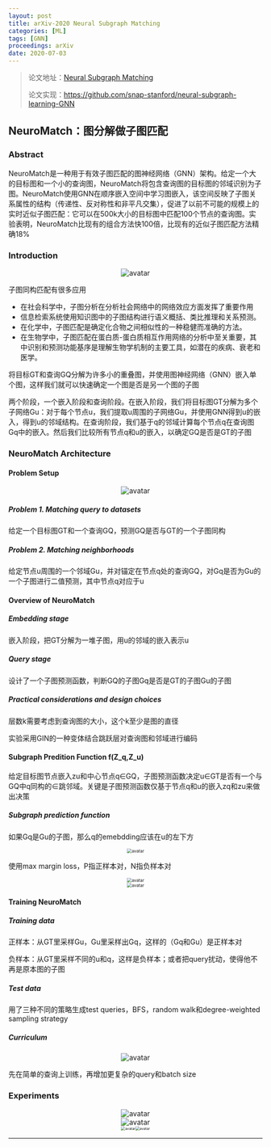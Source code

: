 ```yaml
---
layout: post
title: arXiv-2020 Neural Subgraph Matching
categories: [ML]
tags: [GNN]
proceedings: arXiv
date: 2020-07-03
---
```


> 论文地址：[Neural Subgraph Matching](http://arxiv.org/abs/2007.03092)
>
> 论文实现：<https://github.com/snap-stanford/neural-subgraph-learning-GNN>
> 

## NeuroMatch：图分解做子图匹配

### Abstract

NeuroMatch是一种用于有效子图匹配的图神经网络（GNN）架构。给定一个大的目标图和一个小的查询图，NeuroMatch将包含查询图的目标图的邻域识别为子图。NeuroMatch使用GNN在顺序嵌入空间中学习图嵌入，该空间反映了子图关系属性的结构（传递性、反对称性和非平凡交集），促进了以前不可能的规模上的实时近似子图匹配：它可以在500k大小的目标图中匹配100个节点的查询图。实验表明，NeuroMatch比现有的组合方法快100倍，比现有的近似子图匹配方法精确18%

### Introduction

<div align="center" style="float:center"><img src="https://blog-img-1259433191.cos.ap-shanghai.myqcloud.com/NeuroMatch/fig1.png" alt="avatar" style="zoom:100%;" /></div>

子图同构匹配有很多应用

- 在社会科学中，子图分析在分析社会网络中的网络效应方面发挥了重要作用
- 信息检索系统使用知识图中的子图结构进行语义概括、类比推理和关系预测。
- 在化学中，子图匹配是确定化合物之间相似性的一种稳健而准确的方法。
- 在生物学中，子图匹配在蛋白质-蛋白质相互作用网络的分析中至关重要，其中识别和预测功能基序是理解生物学机制的主要工具，如潜在的疾病、衰老和医学。

将目标GT和查询GQ分解为许多小的重叠图，并使用图神经网络（GNN）嵌入单个图，这样我们就可以快速确定一个图是否是另一个图的子图

两个阶段，一个嵌入阶段和查询阶段。在嵌入阶段，我们将目标图GT分解为多个子网络Gu：对于每个节点u，我们提取u周围的子网络Gu，并使用GNN得到u的嵌入，得到u的邻域结构。在查询阶段，我们基于q的邻域计算每个节点q在查询图Gq中的嵌入。然后我们比较所有节点q和u的嵌入，以确定GQ是否是GT的子图

### NeuroMatch Architecture

#### Problem Setup

<div align="center" style="float:center"><img src="https://blog-img-1259433191.cos.ap-shanghai.myqcloud.com/NeuroMatch/alg1.png" alt="avatar" style="zoom:100%;" /></div>

##### Problem 1. Matching query to datasets

给定一个目标图GT和一个查询GQ，预测GQ是否与GT的一个子图同构

##### Problem 2. Matching neighborhoods

给定节点u周围的一个邻域Gu，并对锚定在节点q处的查询GQ，对Gq是否为Gu的一个子图进行二值预测，其中节点q对应于u

#### Overview of NeuroMatch

##### Embedding stage

嵌入阶段，把GT分解为一堆子图，用u的邻域的嵌入表示u

##### Query stage

设计了一个子图预测函数，判断GQ的子图Gq是否是GT的子图Gu的子图

##### Practical considerations and design choices

层数k需要考虑到查询图的大小，这个k至少是图的直径

实验采用GIN的一种变体结合跳跃层对查询图和邻域进行编码

#### Subgraph Predition Function f(Z_q,Z_u)

给定目标图节点嵌入zu和中心节点q∈GQ，子图预测函数决定u∈GT是否有一个与GQ中q同构的∈跳邻域。关键是子图预测函数仅基于节点q和u的嵌入zq和zu来做出决策

##### Subgraph prediction function

如果Gq是Gu的子图，那么q的emebdding应该在u的左下方

<div align="center" style="float:center"><img src="https://blog-img-1259433191.cos.ap-shanghai.myqcloud.com/NeuroMatch/frm1.png" alt="avatar" style="zoom:60%;" /></div>

使用max margin loss，P指正样本对，N指负样本对

<div align="center" style="float:center"><img src="https://blog-img-1259433191.cos.ap-shanghai.myqcloud.com/NeuroMatch/frm2-frm3.png" alt="avatar" style="zoom:60%;" /></div>

<div align="center" style="float:center"><img src="https://blog-img-1259433191.cos.ap-shanghai.myqcloud.com/NeuroMatch/frm4.png" alt="avatar" style="zoom:60%;" /></div>

#### Training NeuroMatch

##### Training data

正样本：从GT里采样Gu，Gu里采样出Gq，这样的（Gq和Gu）是正样本对

负样本：从GT里采样不同的u和q，这样是负样本；或者把query扰动，使得他不再是原本图的子图

##### Test data

用了三种不同的策略生成test queries，BFS，random walk和degree-weighted sampling strategy

##### Curriculum

<div align="center" style="float:center"><img src="https://blog-img-1259433191.cos.ap-shanghai.myqcloud.com/NeuroMatch/fig2.png" alt="avatar" style="zoom:100%;" /></div>

先在简单的查询上训练，再增加更复杂的query和batch size

### Experiments

<div align="center" style="float:center"><img src="https://blog-img-1259433191.cos.ap-shanghai.myqcloud.com/NeuroMatch/tab1.png" alt="avatar" style="zoom:100%;" /></div>

<div align="center" style="float:center"><img src="https://blog-img-1259433191.cos.ap-shanghai.myqcloud.com/NeuroMatch/tab2.png" alt="avatar" style="zoom:100%;" /></div>

<div align="center" style="float:center"><img src="https://blog-img-1259433191.cos.ap-shanghai.myqcloud.com/NeuroMatch/tab3.png" alt="avatar" style="zoom:50%;" /><img src="https://blog-img-1259433191.cos.ap-shanghai.myqcloud.com/NeuroMatch/fig3.png" alt="avatar" style="zoom:50%;" /></div>

<HR align=left color=#987cb9 SIZE=1>